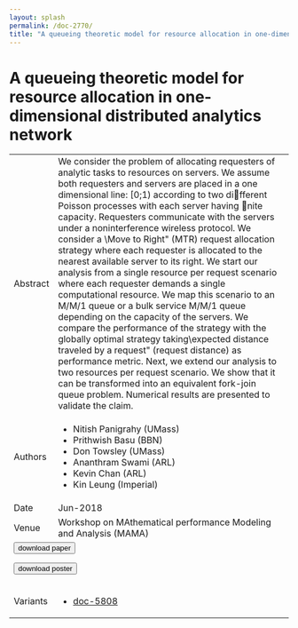 ```yaml
---
layout: splash
permalink: /doc-2770/
title: "A queueing theoretic model for resource allocation in one-dimensional distributed analytics network"
---
```


# A queueing theoretic model for resource allocation in one-dimensional distributed analytics network

<table>
    <tbody>
    <tr>
        <td>Abstract</td>
        <td>We consider the problem of allocating requesters of analytic tasks to resources on servers. We assume both requesters and servers are placed in a one dimensional line: [0;1) according to two different Poisson processes with each server having nite capacity. Requesters communicate with the servers under a noninterference wireless protocol. We consider a \Move to Right" (MTR) request allocation strategy where each requester is allocated to the nearest available server to its right. We start our analysis from a single resource per request scenario where each requester demands a single computational resource. We map this scenario to an M/M/1 queue or a bulk service M/M/1 queue depending on the capacity of the servers. We compare the performance of the strategy with the globally optimal strategy taking\expected distance traveled by a request" (request distance) as performance metric. Next, we extend our analysis to two resources per request scenario. We show that it can be transformed into an equivalent fork-join queue problem. Numerical results are presented to validate the claim.</td>
    </tr>
    <tr>
        <td>Authors</td>
        <td>
            <ul>
                <li>Nitish Panigrahy (UMass)</li>
                <li>Prithwish Basu (BBN)</li>
                <li>Don Towsley (UMass)</li>
                <li>Ananthram Swami (ARL)</li>
                <li>Kevin Chan (ARL)</li>
                <li>Kin Leung (Imperial)</li>
            </ul>
        </td>
    </tr>
    <tr>
        <td>Date</td>
        <td>Jun-2018</td>
    </tr>
    <tr>
        <td>Venue</td>
        <td>Workshop on MAthematical performance Modeling and Analysis (MAMA)</td>
    </tr>
        <tr>
            <td colspan="2">
                <form method="get" action="https://ibm.box.com/v/doc-2770-paper">
                    <button type="submit">download paper</button>
                </form>
                <form method="get" action="https://ibm.box.com/v/doc-2770-poster">
                    <button type="submit">download poster</button>
                </form>
            </td>
        </tr>
        <tr>
            <td>Variants</td>
            <td>
                <ul>
                    <li><a href="\doc-5808\">doc-5808</a></li>
                </ul>
            </td>
        </tr>
    </tbody>
</table>
